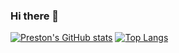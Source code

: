### Hi there 👋
[![Preston's GitHub stats](https://github-readme-stats.vercel.app/api?username=proesslet)](https://github.com/anuraghazra/github-readme-stats)
[![Top Langs](https://github-readme-stats.vercel.app/api/top-langs/?username=proesslet)](https://github.com/anuraghazra/github-readme-stats)

<!--
**proesslet/proesslet** is a ✨ _special_ ✨ repository because its `README.md` (this file) appears on your GitHub profile.

Here are some ideas to get you started:

- 🔭 I’m currently working on ...
- 🌱 I’m currently learning ...
- 👯 I’m looking to collaborate on ...
- 🤔 I’m looking for help with ...
- 💬 Ask me about ...
- 📫 How to reach me: ...
- 😄 Pronouns: ...
- ⚡ Fun fact: ...
-->
